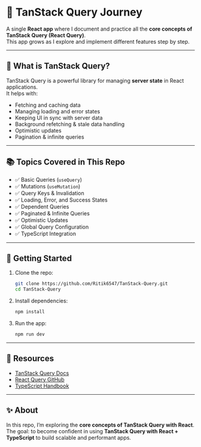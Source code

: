 # 🌟 TanStack Query Journey

A single **React app** where I document and practice all the **core concepts of TanStack Query (React Query)**.  
This app grows as I explore and implement different features step by step.

---

## 📌 What is TanStack Query?

TanStack Query is a powerful library for managing **server state** in React applications.  
It helps with:

- Fetching and caching data
- Managing loading and error states
- Keeping UI in sync with server data
- Background refetching & stale data handling
- Optimistic updates
- Pagination & infinite queries

---

## 📚 Topics Covered in This Repo

- ✅ Basic Queries (`useQuery`)
- ✅ Mutations (`useMutation`)
- ✅ Query Keys & Invalidation
- ✅ Loading, Error, and Success States
- ✅ Dependent Queries
- ✅ Paginated & Infinite Queries
- ✅ Optimistic Updates
- ✅ Global Query Configuration
- ✅ TypeScript Integration

---

## 🚀 Getting Started

1. Clone the repo:

   ```bash
   git clone https://github.com/Ritik6547/TanStack-Query.git
   cd TanStack-Query

   ```

2. Install dependencies:

   ```bash
   npm install
   ```

3. Run the app:

   ```bash
   npm run dev
   ```

---

## 📖 Resources

- [TanStack Query Docs](https://tanstack.com/query/latest)
- [React Query GitHub](https://github.com/TanStack/query)
- [TypeScript Handbook](https://www.typescriptlang.org/docs/)

---

## ✨ About

In this repo, I’m exploring the **core concepts of TanStack Query with React**.  
The goal: to become confident in using **TanStack Query with React + TypeScript** to build scalable and performant apps.
